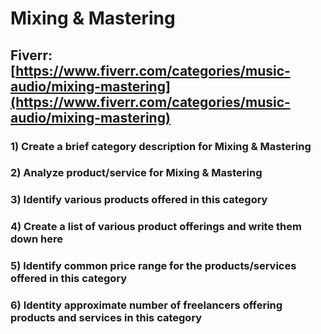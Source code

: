 # Mixing & Mastering
## Fiverr: [https://www.fiverr.com/categories/music-audio/mixing-mastering](https://www.fiverr.com/categories/music-audio/mixing-mastering)
### 1) Create a brief category description for Mixing & Mastering
### 2) Analyze product/service for Mixing & Mastering
### 3) Identify various products offered in this category
### 4) Create a list of various product offerings and write them down here
### 5) Identify common price range for the products/services offered in this category
### 6) Identity approximate number of freelancers offering products and services in this category
